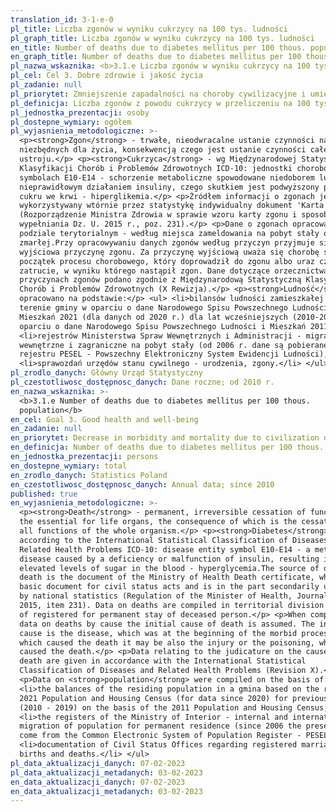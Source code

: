 ```yaml
---
translation_id: 3-1-e-0
pl_title: Liczba zgonów w wyniku cukrzycy na 100 tys. ludności
pl_graph_title: Liczba zgonów w wyniku cukrzycy na 100 tys. ludności
en_title: Number of deaths due to diabetes mellitus per 100 thous. population
en_graph_title: Number of deaths due to diabetes mellitus per 100 thous. population
pl_nazwa_wskaznika: <b>3.1.e Liczba zgonów w wyniku cukrzycy na 100 tys. ludności</b>
pl_cel: Cel 3. Dobre zdrowie i jakość życia
pl_zadanie: null
pl_priorytet: Zmniejszenie zapadalności na choroby cywilizacyjne i umieralności z ich powodu
pl_definicja: Liczba zgonów z powodu cukrzycy w przeliczeniu na 100 tys. ludności.
pl_jednostka_prezentacji: osoby
pl_dostepne_wymiary: ogółem
pl_wyjasnienia_metodologiczne: >-
  <p><strong>Zgon</strong> - trwałe, nieodwracalne ustanie czynności narządów
  niezbędnych dla życia, konsekwencją czego jest ustanie czynności całego
  ustroju.</p> <p><strong>Cukrzyca</strong> - wg Międzynarodowej Statystycznej
  Klasyfikacji Chorób i Problemów Zdrowotnych ICD-10: jednostki chorobowe o
  symbolach E10-E14 - schorzenie metaboliczne spowodowane niedoborem lub
  nieprawidłowym działaniem insuliny, czego skutkiem jest podwyższony poziom
  cukru we krwi - hiperglikemia.</p> <p>Źródłem informacji o zgonach jest
  wykorzystywany wtórnie przez statystykę indywidualny dokument 'Karta zgonu'
  (Rozporządzenie Ministra Zdrowia w sprawie wzoru karty zgonu i sposobu jej
  wypełniania Dz. U. 2015 r., poz. 231).</p> <p>Dane o zgonach opracowano w
  podziale terytorialnym - według miejsca zameldowania na pobyt stały osoby
  zmarłej.Przy opracowywaniu danych zgonów według przyczyn przyjmuje się
  wyjściowa przyczynę zgonu. Za przyczynę wyjściową uważa się chorobę stanowiącą
  początek procesu chorobowego, który doprowadził do zgonu albo uraz czy
  zatrucie, w wyniku którego nastąpił zgon. Dane dotyczące orzecznictwa o
  przyczynach zgonów podano zgodnie z Międzynarodową Statystyczną Klasyfikacją
  Chorób i Problemów Zdrowotnych (X Rewizja).</p> <p><strong>Ludność</strong>
  opracowano na podstawie:</p> <ul> <li>bilansów ludności zamieszkałej na
  terenie gminy w oparciu o dane Narodowego Spisu Powszechnego Ludności i
  Mieszkań 2021 (dla danych od 2020 r.) dla lat wcześniejszych (2010-2019) w
  oparciu o dane Narodowego Spisu Powszechnego Ludności i Mieszkań 2011,</li>
  <li>rejestrów Ministerstwa Spraw Wewnętrznych i Administracji - migracje
  wewnętrzne i zagraniczne na pobyt stały (od 2006 r. dane są pobierane z
  rejestru PESEL - Powszechny Elektroniczny System Ewidencji Ludności),</li>
  <li>sprawozdań urzędów stanu cywilnego - urodzenia, zgony.</li> </ul>
pl_zrodlo_danych: Główny Urząd Statystyczny
pl_czestotliwosc_dostępnosc_danych: Dane roczne; od 2010 r.
en_nazwa_wskaznika: >-
  <b>3.1.e Number of deaths due to diabetes mellitus per 100 thous.
  population</b>
en_cel: Goal 3. Good health and well-being
en_zadanie: null
en_priorytet: Decrease in morbidity and mortality due to civilization diseases
en_definicja: Number of deaths due to diabetes mellitus per 100 thous. population.
en_jednostka_prezentacji: persons
en_dostepne_wymiary: total
en_zrodlo_danych: Statistics Poland
en_czestotliwosc_dostępnosc_danych: Annual data; since 2010
published: true
en_wyjasnienia_metodologiczne: >-
  <p><strong>Death</strong> - permanent, irreversible cessation of functions of
  the essential for life organs, the consequence of which is the cessation of
  all functions of the whole organism.</p> <p><strong>Diabetes</strong> -
  according to the International Statistical Classification of Diseases and
  Related Health Problems ICD-10: disease entity symbol E10-E14 - a metabolic
  disease caused by a deficiency or malfunction of insulin, resulting in
  elevated levels of sugar in the blood - hyperglycemia.The source of data on
  death is the document of the Ministry of Health Death certificate, which is
  basic document for civil status acts and is in the part secondarily utilized
  by national statistics (Regulation of the Minister of Health, Journal of Laws
  2015, item 231). Data on deaths are compiled in territorial division by place
  of registered for permanent stay of deceased person.</p> <p>When compiling the
  data on deaths by cause the initial cause of death is assumed. The initial
  cause is the disease, which was at the beginning of the morbid process and
  which caused the death it may be also the injury or the poisoning, which
  caused the death.</p> <p>Data relating to the judicature on the causes of
  death are given in accordance with the International Statistical
  Classification of Diseases and Related Health Problems (Revision X).</p>
  <p>Data on <strong>population</strong> were compiled on the basis of:</p> <ul>
  <li>the balances of the residing population in a gmina based on the results of
  2021 Population and Housing Census (for data since 2020) for previous years
  (2010 - 2019) on the basis of the 2011 Population and Housing Census,</li>
  <li>the registers of the Ministry of Interior - internal and international
  migration of population for permanent residence (since 2006 the presented data
  come from the Common Electronic System of Population Register - PESEL),</li>
  <li>documentation of Civil Status Offices regarding registered marriages,
  births and deaths.</li> </ul>
pl_data_aktualizacji_danych: 07-02-2023
pl_data_aktualizacji_metadanych: 03-02-2023
en_data_aktualizacji_danych: 07-02-2023
en_data_aktualizacji_metadanych: 03-02-2023
---
```

